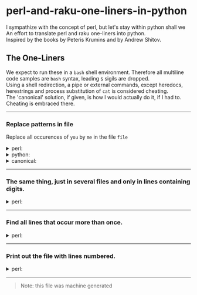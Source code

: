# perl-and-raku-one-liners-in-python

I sympathize with the concept of perl, but let's stay within python shall we  
An effort to translate perl and raku one-liners into python.  
Inspired by the books by Peteris Krumins and by Andrew Shitov.

## The One-Liners
We expect to run these in a `bash` shell environment. Therefore all multiline code samples are `bash` syntax, leading `$` sigils are dropped.  
Using a shell redirection, a pipe or external commands, except heredocs, herestrings and process substitution of `cat` is considered cheating.  
The 'canonical' solution, if given, is how I would actually do it, if I had to. Cheating is embraced there.



---
### Replace patterns in file
Replace all occurences of `you` by `me` in the file `file`

<details><summary>perl:</summary>

```bash
perl -pi -e 's/you/me/g' file
```
</details>

<details><summary>python:</summary>

```bash
python <(cat <<'EOF'
import sys, re
file, replaced = sys.argv[1], ''
with open(file, 'r') as f:
  replaced = re.sub('you', 'me', f.read())
with open(file, 'w') as f:
  f.write(replaced)
EOF
) file

```
</details>

<details><summary>canonical:</summary>

```bash
sed -i 's/you/me/g' file
```
</details>




---
### The same thing, just in several files and only in lines containing digits.

<details><summary>perl:</summary>

```bash
perl -pi -e 's/you/me/g if /\d/' file1 file2 file3
```
</details>




---
### Find all lines that occur more than once.

<details><summary>perl:</summary>

```bash
perl -ne 'print if $a{$_}++' file
```
</details>




---
### Print out the file with lines numbered.

<details><summary>perl:</summary>

```bash
perl -ne 'print "$. $_"' file
```
</details>



---
>Note: this file was machine generated

